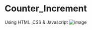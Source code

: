 # Counter_Increment
Using HTML ,CSS &amp; Javascript 
![image](https://github.com/Rajshree-Nagane/Counter_Increment/assets/151632485/f5088202-4070-44ff-98a5-c0f31bf59c68)
